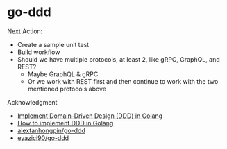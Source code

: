 # go-ddd

Next Action:
- Create a sample unit test
- Build workflow
- Should we have multiple protocols, at least 2, like gRPC, GraphQL, and REST?
  - Maybe GraphQL & gRPC
  - Or we work with REST first and then continue to work with the two mentioned protocols above

Acknowledgment

- [Implement Domain-Driven Design (DDD) in Golang](https://medium.com/@next_shore/implement-domain-driven-design-ddd-in-golang-ecdb6b6367ed)
- [How to implement DDD in Golang](https://programmingpercy.tech/blog/how-to-domain-driven-design-ddd-golang)
- [alextanhongpin/go-ddd](https://github.com/alextanhongpin/go-ddd)
- [eyazici90/go-ddd](https://github.com/eyazici90/go-ddd)

